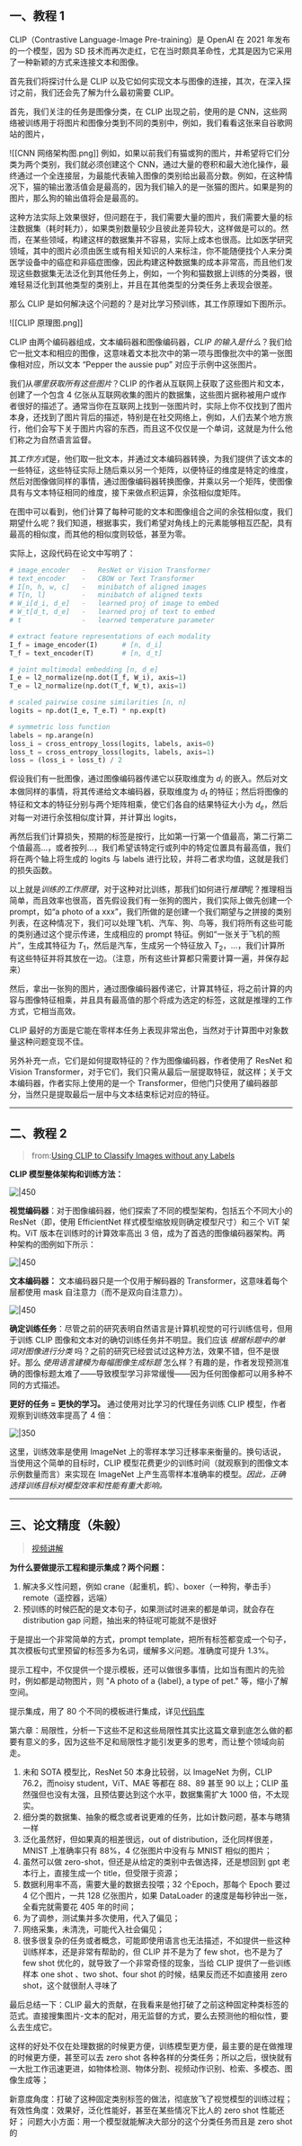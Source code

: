 
## 一、教程 1

CLIP（Contrastive Language-Image Pre-training）是 OpenAI 在 2021 年发布的一个模型，因为 SD 技术而再次走红，它在当时颇具革命性，尤其是因为它采用了一种新颖的方式来连接文本和图像。

首先我们将探讨什么是 CLIP 以及它如何实现文本与图像的连接，其次，在深入探讨之前，我们还会先了解为什么最初需要 CLIP。

首先，我们关注的任务是图像分类，在 CLIP 出现之前，使用的是 CNN，这些网络被训练用于将图片和图像分类到不同的类别中，例如，我们看看这张来自谷歌网站的图片，

![[CNN 网络架构图.png]]
例如，如果以前我们有猫或狗的图片，并希望将它们分类为两个类别，我们就必须创建这个 CNN，通过大量的卷积和最大池化操作，最终通过一个全连接层，为最能代表输入图像的类别给出最高分数。例如，在这种情况下，猫的输出激活值会是最高的，因为我们输入的是一张猫的图片。如果是狗的图片，那么狗的输出值将会是最高的。

这种方法实际上效果很好，但问题在于，我们需要大量的图片，我们需要大量的标注数据集（耗时耗力），如果类别数量较少且彼此差异较大，这样做是可以的。然而，在某些领域，构建这样的数据集并不容易，实际上成本也很高。比如医学研究领域，其中的图片必须由医生或有相关知识的人来标注，你不能随便找个人来分类医学设备中的癌症和非癌症图像，因此构建这种数据集的成本非常高，而且他们发现这些数据集无法泛化到其他任务上，例如，一个狗和猫数据上训练的分类器，很难轻易泛化到其他类型的类别上，并且在其他类型的分类任务上表现会很差。

那么 CLIP 是如何解决这个问题的？是对比学习预训练，其工作原理如下图所示。

![[CLIP 原理图.png]]

CLIP 由两个编码器组成，文本编码器和图像编码器，*CLIP 的输入是什么*？我们给它一批文本和相应的图像，这意味着文本批次中的第一项与图像批次中的第一张图像相对应，所以文本 “Pepper the aussie pup” 对应于示例中这张图片。

我们从*哪里获取所有这些图片*？CLIP 的作者从互联网上获取了这些图片和文本，创建了一个包含 4 亿张从互联网收集的图片的数据集，这些图片据称被用户或作者很好的描述了。通常当你在互联网上找到一张图片时，实际上你不仅找到了图片本身，还找到了图片背后的描述，特别是在社交网络上，例如，人们去某个地方旅行，他们会写下关于图片内容的东西，而且这不仅仅是一个单词，这就是为什么他们称之为自然语言监督。

其*工作方式*是，他们取一批文本，并通过文本编码器转换，为我们提供了该文本的一些特征，这些特征实际上随后乘以另一个矩阵，以便特征的维度是特定的维度，然后对图像做同样的事情，通过图像编码器转换图像，并乘以另一个矩阵，使图像具有与文本特征相同的维度，接下来做点积运算，余弦相似度矩阵。

在图中可以看到，他们计算了每种可能的文本和图像组合之间的余弦相似度，我们期望什么呢？我们知道，根据事实，我们希望对角线上的元素能够相互匹配，具有最高的相似度，而其他的相似度则较低，甚至为零。

实际上，这段代码在论文中写明了：

```python
# image_encoder   -   ResNet or Vision Transformer 
# text_encoder    -   CBOW or Text Transformer 
# I[n, h, w, c]   -   minibatch of aligned images 
# T[n, l]         -   minibatch of aligned texts 
# W_i[d_i, d_e]   -   learned proj of image to embed 
# W_t[d_t, d_e]   -   learned proj of text to embed 
# t               -   learned temperature parameter 

# extract feature representations of each modality 
I_f = image_encoder(I)      # [n, d_i] 
T_f = text_encoder(T)       # [n, d_t] 

# joint multimodal embedding [n, d_e] 
I_e = l2_normalize(np.dot(I_f, W_i), axis=1) 
T_e = l2_normalize(np.dot(T_f, W_t), axis=1) 

# scaled pairwise cosine similarities [n, n] 
logits = np.dot(I_e, T_e.T) * np.exp(t) 

# symmetric loss function 
labels = np.arange(n) 
loss_i = cross_entropy_loss(logits, labels, axis=0) 
loss_t = cross_entropy_loss(logits, labels, axis=1) 
loss = (loss_i + loss_t) / 2
```

假设我们有一批图像，通过图像编码器传递它以获取维度为 $d_i$ 的嵌入。然后对文本做同样的事情，将其传递给文本编码器，获取维度为 $d_t$ 的特征；然后将图像的特征和文本的特征分别与两个矩阵相乘，使它们各自的结果特征大小为 $d_e$，然后对每一对进行余弦相似度计算，并计算出 logits，

再然后我们计算损失，预期的标签是按行，比如第一行第一个值最高，第二行第二个值最高...，或者按列...，我们希望该特定行或列中的特定位置具有最高值，我们将在两个轴上将生成的 logits 与 labels 进行比较，并将二者求均值，这就是我们的损失函数。

以上就是*训练的工作原理*，对于这种对比训练，那我们如何进行*推理*呢？推理相当简单，而且效率也很高，首先假设我们有一张狗的图片，我们实际上做先创建一个 prompt，如“a photo of a xxx”，我们所做的是创建一个我们期望与之拼接的类别列表，在这种情况下，我们可以处理飞机、汽车、狗、鸟等，我们将所有这些可能的类别通过这个提示传递，生成相应的 prompt 特征。例如“一张关于飞机的照片”，生成其特征为 $T_1$，然后是汽车，生成另一个特征放入 $T_2$，...，我们计算所有这些特征并将其放在一边。（注意，所有这些计算都只需要计算一遍，并保存起来）

然后，拿出一张狗的图片，通过图像编码器传递它，计算其特征，将之前计算的内容与图像特征相乘，并且具有最高值的那个将成为选定的标签，这就是推理的工作方式，它相当高效。

CLIP 最好的方面是它能在零样本任务上表现非常出色，当然对于计算图中对象数量这种问题变现不佳。

另外补充一点，它们是如何提取特征的？作为图像编码器，作者使用了 ResNet 和 Vision Transformer，对于它们，我们只需从最后一层提取特征，就这样；关于文本编码器，作者实际上使用的是一个 Transformer，但他门只使用了编码器部分，当然只是提取最后一层中与文本结束标记对应的特征。


-----------
## 二、教程 2

> from:[Using CLIP to Classify Images without any Labels](https://cameronrwolfe.substack.com/p/using-clip-to-classify-images-without-any-labels-b255bb7205de)


**CLIP 模型整体架构和训练方法：**

![|450](https://substackcdn.com/image/fetch/w_1456,c_limit,f_auto,q_auto:good,fl_progressive:steep/https%3A%2F%2Fbucketeer-e05bbc84-baa3-437e-9518-adb32be77984.s3.amazonaws.com%2Fpublic%2Fimages%2Fe398687c-3716-4998-923a-9afa8b6ef157_800x480.png)

**视觉编码器**：对于图像编码器，他们探索了不同的模型架构，包括五个不同大小的 ResNet（即，使用 EfficientNet 样式模型缩放规则确定模型尺寸）和三个 ViT 架构。ViT 版本在训练时的计算效率高出 3 倍，成为了首选的图像编码器架构。两种架构的图例如下所示：

![|450](https://substackcdn.com/image/fetch/w_1456,c_limit,f_auto,q_auto:good,fl_progressive:steep/https%3A%2F%2Fbucketeer-e05bbc84-baa3-437e-9518-adb32be77984.s3.amazonaws.com%2Fpublic%2Fimages%2F998aad2b-fb98-458c-9cbb-4ba036e32e60_800x565.png)

**文本编码器：** 文本编码器只是一个仅用于解码器的 Transformer，这意味着每个层都使用 mask 自注意力（而不是双向自注意力）。

![|450](https://substackcdn.com/image/fetch/w_1456,c_limit,f_auto,q_auto:good,fl_progressive:steep/https%3A%2F%2Fbucketeer-e05bbc84-baa3-437e-9518-adb32be77984.s3.amazonaws.com%2Fpublic%2Fimages%2F093779d9-baa8-4272-9db5-156b70e9dd06_800x511.png)

**确定训练任务**：尽管之前的研究表明自然语言是计算机视觉的可行训练信号，但用于训练 CLIP 图像和文本对的确切训练任务并不明显。我们应该 _根据标题中的单词对图像进行分类_ 吗？之前的研究已经尝试过这种方法，效果不错，但不是很好。那么 _使用语言建模为每幅图像生成标题_ 怎么样？有趣的是，作者发现预测准确的图像标题太难了——导致模型学习非常缓慢——因为任何图像都可以用多种不同的方式描述。

**更好的任务 = 更快的学习。** 通过使用对比学习的代理任务训练 CLIP 模型，作者观察到训练效率提高了 4 倍：

![|350](https://substackcdn.com/image/fetch/w_1456,c_limit,f_auto,q_auto:good,fl_progressive:steep/https%3A%2F%2Fbucketeer-e05bbc84-baa3-437e-9518-adb32be77984.s3.amazonaws.com%2Fpublic%2Fimages%2F37f27635-f124-44a1-8ad3-01a23d4a34ce_475x316.png)

这里，训练效率是使用 ImageNet 上的零样本学习迁移率来衡量的。换句话说，当使用这个简单的目标时，CLIP 模型花费更少的训练时间（就观察到的图像文本示例数量而言）来实现在 ImageNet 上产生高零样本准确率的模型。_因此，正确选择训练目标对模型效率和性能有重大影响。_


---------
## 三、论文精度（朱毅）

> [视频讲解](https://www.bilibili.com/video/BV1SL4y1s7LQ/?spm_id_from=333.337.search-card.all.click&vd_source=aced32e35ad9cff83fe98c60854f183c)

**为什么要做提示工程和提示集成？两个问题：**

1. 解决多义性问题，例如  crane（起重机，鹤）、boxer（一种狗，拳击手）remote（遥控器，远端） 
2. 预训练的时候匹配的是文本句子，如果测试时进来的都是单词，就会存在 distribution gap 问题，抽出来的特征呢可能就不是很好

于是提出一个非常简单的方式，prompt template，把所有标签都变成一个句子，其次模板句式里预留的标签多为名词，缓解多义问题。准确度可提升 1.3%。

提示工程中，不仅提供一个提示模板，还可以做很多事情，比如当有图片的先验时，例如都是动物图片，则 "A photo of a {label}, a type of pet." 等，缩小了解空间。

提示集成，用了 80 个不同的模板进行集成，详见[代码库](https://github.com/openai/CLIP/blob/main/notebooks/Prompt_Engineering_for_ImageNet.ipynb)

第六章：局限性，分析一下这些不足和这些局限性其实比这篇文章到底怎么做的都要有意义的多，因为这些不足和局限性才能引发更多的思考，而让整个领域向前走。

1. 未和 SOTA 模型比，ResNet 50 本身比较弱，以 ImageNet 为例，CLIP 76.2，而noisy student，ViT、MAE 等都在 88、89 甚至 90 以上；CLIP 虽然强但也没有太强，且预估要达到这个水平，数据集需扩大 1000 倍，不太现实。
2. 细分类的数据集、抽象的概念或者说更难的任务，比如计数问题，基本与瞎猜一样
3. 泛化虽然好，但如果真的相差很远，out of distribution，泛化同样很差，MNIST 上准确率只有 88%，4 亿张图片中没有与 MNIST 相似的图片；
4. 虽然可以做 zero-shot，但还是从给定的类别中去做选择，还是想回到 gpt 老本行上，直接生成一个 title，但受限于资源；
5. 数据利用率不高，需要大量的数据去投喂；32 个Epoch，那每个 Epoch 要过 4 亿个图片，一共 128 亿张图片，如果 DataLoader 的速度是每秒钟出一张，全看完就需要花 405 年的时间；
6. 为了调参，测试集并多次使用，代入了偏见；
7. 网络采集，未清洗，可能代入社会偏见；
8. 很多很复杂的任务或者概念，可能即使用语言也无法描述，不如提供一些这种训练样本，还是非常有帮助的，但 CLIP 并不是为了 few shot，也不是为了 few shot 优化的，就导致了一个非常奇怪的现象，当给  CLIP 提供了一些训练样本 one shot 、two shot、four shot 的时候，结果反而还不如直接用 zero shot，这个就很耐人寻味了

最后总结一下：CLIP 最大的贡献，在我看来是他打破了之前这种固定种类标签的范式。直接搜集图片-文本的配对，用无监督的方式，要么去预测他的相似性，要么去生成它。

这样的好处不仅在处理数据的时候更方便，训练模型更方便，最主要的是在做推理的时候更方便，甚至可以去 zero shot 各种各样的分类任务；所以之后，很快就有一大批工作迅速更进，如物体检测、物体分割、视频动作识别、检索、多模态、图像生成等；

新意度角度：打破了这种固定类别标签的做法，彻底放飞了视觉模型的训练过程；
有效性角度：效果好，泛化性能好，甚至在某些情况下比人的 zero shot 性能还好；
问题大小方面：用一个模型就能解决大部分的这个分类任务而且是 zero shot 的
